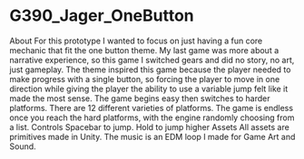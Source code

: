 # G390_Jager_OneButton
About
    For this prototype I wanted to focus on just having a fun core mechanic that fit the one button theme. My last game was more about a narrative experience, so this game I switched gears and did no story, no art, just gameplay. 
    The theme inspired this game because the player needed to make progress with a single button, so forcing the player to move in one direction while giving the player the ability to use a variable jump felt like it made the most sense.
    The game begins easy then switches to harder platforms. There are 12 different varieties of platforms. The game is endless once you reach the hard platforms, with the engine randomly choosing from a list.
Controls
    Spacebar to jump.
    Hold to jump higher
Assets
    All assets are primitives made in Unity.
    The music is an EDM loop I made for Game Art and Sound.